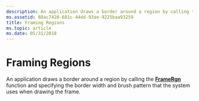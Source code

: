 ```yaml
---
description: An application draws a border around a region by calling the FrameRgn function and specifying the border width and brush pattern that the system uses when drawing the frame.
ms.assetid: 88ac7428-681c-44dd-93ae-9225baa93259
title: Framing Regions
ms.topic: article
ms.date: 05/31/2018
---
```


# Framing Regions

An application draws a border around a region by calling the [**FrameRgn**](/windows/desktop/api/Wingdi/nf-wingdi-framergn) function and specifying the border width and brush pattern that the system uses when drawing the frame.

 

 



